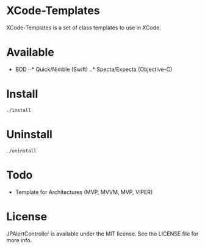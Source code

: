 # XCode-Templates

XCode-Templates is a set of class templates to use in XCode. 

# Available
* BDD
⋅⋅* Quick/Nimble (Swift)
..* Specta/Expecta (Objective-C)

# Install

```
./install
```

# Uninstall

```
./uninstall
```
# Todo

* Template for Architectures (MVP, MVVM, MVP, VIPER) </br>

# License

JPAlertController is available under the MIT license. See the LICENSE file for more info.
